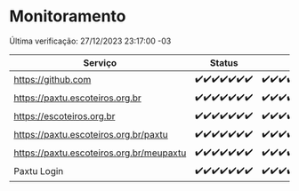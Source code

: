 # Monitoramento

Última verificação: 27/12/2023 23:17:00 -03

|Serviço|Status|Últimas 24h|
|---|---|---|
|https://github.com|<span title="2023-12-21: OK=24">✔️</span><span title="2023-12-22: OK=24">✔️</span><span title="2023-12-23: OK=24">✔️</span><span title="2023-12-24: OK=24">✔️</span><span title="2023-12-25: OK=24">✔️</span><span title="2023-12-26: OK=24">✔️</span><span title="2023-12-27: OK=2">✔️</span>|<span title="26/12/2023 23:17:00 -03 : 200">✔️</span><span title="27/12/2023 00:07:00 -03 : 200">✔️</span><span title="27/12/2023 01:07:00 -03 : 200">✔️</span><span title="27/12/2023 02:06:00 -03 : 200">✔️</span><span title="27/12/2023 03:08:00 -03 : 200">✔️</span><span title="27/12/2023 04:05:00 -03 : 200">✔️</span><span title="27/12/2023 05:08:00 -03 : 200">✔️</span><span title="27/12/2023 06:06:00 -03 : 200">✔️</span><span title="27/12/2023 07:06:00 -03 : 200">✔️</span><span title="27/12/2023 08:03:00 -03 : 200">✔️</span><span title="27/12/2023 09:10:00 -03 : 200">✔️</span><span title="27/12/2023 10:07:00 -03 : 200">✔️</span><span title="27/12/2023 11:05:00 -03 : 200">✔️</span><span title="27/12/2023 12:06:00 -03 : 200">✔️</span><span title="27/12/2023 13:07:00 -03 : 200">✔️</span><span title="27/12/2023 14:03:00 -03 : 200">✔️</span><span title="27/12/2023 15:07:00 -03 : 200">✔️</span><span title="27/12/2023 16:03:00 -03 : 200">✔️</span><span title="27/12/2023 17:06:00 -03 : 200">✔️</span><span title="27/12/2023 18:04:00 -03 : 200">✔️</span><span title="27/12/2023 19:04:00 -03 : 200">✔️</span><span title="27/12/2023 20:06:00 -03 : 200">✔️</span><span title="27/12/2023 21:29:00 -03 : 200">✔️</span><span title="27/12/2023 22:42:00 -03 : 200">✔️</span><span title="27/12/2023 23:17:00 -03 : 200">✔️</span>|
|https://paxtu.escoteiros.org.br|<span title="2023-12-21: OK=24">✔️</span><span title="2023-12-22: OK=24">✔️</span><span title="2023-12-23: OK=24">✔️</span><span title="2023-12-24: OK=24">✔️</span><span title="2023-12-25: OK=24">✔️</span><span title="2023-12-26: OK=24">✔️</span><span title="2023-12-27: OK=2">✔️</span>|<span title="26/12/2023 23:17:00 -03 : 200">✔️</span><span title="27/12/2023 00:07:00 -03 : 200">✔️</span><span title="27/12/2023 01:07:00 -03 : 200">✔️</span><span title="27/12/2023 02:06:00 -03 : 200">✔️</span><span title="27/12/2023 03:08:00 -03 : 200">✔️</span><span title="27/12/2023 04:05:00 -03 : 200">✔️</span><span title="27/12/2023 05:08:00 -03 : 200">✔️</span><span title="27/12/2023 06:06:00 -03 : 200">✔️</span><span title="27/12/2023 07:06:00 -03 : 200">✔️</span><span title="27/12/2023 08:03:00 -03 : 200">✔️</span><span title="27/12/2023 09:10:00 -03 : 200">✔️</span><span title="27/12/2023 10:07:00 -03 : 200">✔️</span><span title="27/12/2023 11:05:00 -03 : 200">✔️</span><span title="27/12/2023 12:06:00 -03 : 200">✔️</span><span title="27/12/2023 13:07:00 -03 : 200">✔️</span><span title="27/12/2023 14:03:00 -03 : 200">✔️</span><span title="27/12/2023 15:07:00 -03 : 200">✔️</span><span title="27/12/2023 16:03:00 -03 : 200">✔️</span><span title="27/12/2023 17:06:00 -03 : 200">✔️</span><span title="27/12/2023 18:04:00 -03 : 200">✔️</span><span title="27/12/2023 19:04:00 -03 : 200">✔️</span><span title="27/12/2023 20:06:00 -03 : 200">✔️</span><span title="27/12/2023 21:29:00 -03 : 200">✔️</span><span title="27/12/2023 22:42:00 -03 : 200">✔️</span><span title="27/12/2023 23:17:00 -03 : 200">✔️</span>|
|https://escoteiros.org.br|<span title="2023-12-21: OK=24">✔️</span><span title="2023-12-22: OK=24">✔️</span><span title="2023-12-23: OK=24">✔️</span><span title="2023-12-24: OK=24">✔️</span><span title="2023-12-25: OK=24">✔️</span><span title="2023-12-26: OK=24">✔️</span><span title="2023-12-27: OK=2">✔️</span>|<span title="26/12/2023 23:17:00 -03 : 200">✔️</span><span title="27/12/2023 00:07:00 -03 : 200">✔️</span><span title="27/12/2023 01:07:00 -03 : 200">✔️</span><span title="27/12/2023 02:06:00 -03 : 200">✔️</span><span title="27/12/2023 03:08:00 -03 : 200">✔️</span><span title="27/12/2023 04:05:00 -03 : 200">✔️</span><span title="27/12/2023 05:08:00 -03 : 200">✔️</span><span title="27/12/2023 06:06:00 -03 : 200">✔️</span><span title="27/12/2023 07:06:00 -03 : 200">✔️</span><span title="27/12/2023 08:03:00 -03 : 200">✔️</span><span title="27/12/2023 09:10:00 -03 : 200">✔️</span><span title="27/12/2023 10:07:00 -03 : 200">✔️</span><span title="27/12/2023 11:05:00 -03 : 200">✔️</span><span title="27/12/2023 12:06:00 -03 : 200">✔️</span><span title="27/12/2023 13:07:00 -03 : 200">✔️</span><span title="27/12/2023 14:03:00 -03 : 200">✔️</span><span title="27/12/2023 15:07:00 -03 : 200">✔️</span><span title="27/12/2023 16:03:00 -03 : 200">✔️</span><span title="27/12/2023 17:06:00 -03 : 200">✔️</span><span title="27/12/2023 18:04:00 -03 : 200">✔️</span><span title="27/12/2023 19:04:00 -03 : 200">✔️</span><span title="27/12/2023 20:06:00 -03 : 200">✔️</span><span title="27/12/2023 21:29:00 -03 : 200">✔️</span><span title="27/12/2023 22:42:00 -03 : 200">✔️</span><span title="27/12/2023 23:17:00 -03 : 200">✔️</span>|
|https://paxtu.escoteiros.org.br/paxtu|<span title="2023-12-21: OK=24">✔️</span><span title="2023-12-22: OK=24">✔️</span><span title="2023-12-23: OK=24">✔️</span><span title="2023-12-24: OK=24">✔️</span><span title="2023-12-25: OK=24">✔️</span><span title="2023-12-26: OK=24">✔️</span><span title="2023-12-27: OK=2">✔️</span>|<span title="26/12/2023 23:17:00 -03 : 200">✔️</span><span title="27/12/2023 00:07:00 -03 : 200">✔️</span><span title="27/12/2023 01:07:00 -03 : 200">✔️</span><span title="27/12/2023 02:06:00 -03 : 200">✔️</span><span title="27/12/2023 03:08:00 -03 : 200">✔️</span><span title="27/12/2023 04:05:00 -03 : 200">✔️</span><span title="27/12/2023 05:08:00 -03 : 200">✔️</span><span title="27/12/2023 06:06:00 -03 : 200">✔️</span><span title="27/12/2023 07:06:00 -03 : 200">✔️</span><span title="27/12/2023 08:03:00 -03 : 200">✔️</span><span title="27/12/2023 09:10:00 -03 : 200">✔️</span><span title="27/12/2023 10:07:00 -03 : 200">✔️</span><span title="27/12/2023 11:05:00 -03 : 200">✔️</span><span title="27/12/2023 12:06:00 -03 : 200">✔️</span><span title="27/12/2023 13:07:00 -03 : 200">✔️</span><span title="27/12/2023 14:03:00 -03 : 200">✔️</span><span title="27/12/2023 15:07:00 -03 : 200">✔️</span><span title="27/12/2023 16:03:00 -03 : 200">✔️</span><span title="27/12/2023 17:06:00 -03 : 200">✔️</span><span title="27/12/2023 18:04:00 -03 : 200">✔️</span><span title="27/12/2023 19:04:00 -03 : 200">✔️</span><span title="27/12/2023 20:06:00 -03 : 200">✔️</span><span title="27/12/2023 21:29:00 -03 : 200">✔️</span><span title="27/12/2023 22:42:00 -03 : 200">✔️</span><span title="27/12/2023 23:17:00 -03 : 200">✔️</span>|
|https://paxtu.escoteiros.org.br/meupaxtu|<span title="2023-12-21: OK=24">✔️</span><span title="2023-12-22: OK=24">✔️</span><span title="2023-12-23: OK=24">✔️</span><span title="2023-12-24: OK=24">✔️</span><span title="2023-12-25: OK=24">✔️</span><span title="2023-12-26: OK=24">✔️</span><span title="2023-12-27: OK=2">✔️</span>|<span title="26/12/2023 23:17:00 -03 : 200">✔️</span><span title="27/12/2023 00:07:00 -03 : 200">✔️</span><span title="27/12/2023 01:07:00 -03 : 200">✔️</span><span title="27/12/2023 02:06:00 -03 : 200">✔️</span><span title="27/12/2023 03:08:00 -03 : 200">✔️</span><span title="27/12/2023 04:05:00 -03 : 200">✔️</span><span title="27/12/2023 05:08:00 -03 : 200">✔️</span><span title="27/12/2023 06:06:00 -03 : 200">✔️</span><span title="27/12/2023 07:06:00 -03 : 200">✔️</span><span title="27/12/2023 08:03:00 -03 : 200">✔️</span><span title="27/12/2023 09:10:00 -03 : 200">✔️</span><span title="27/12/2023 10:07:00 -03 : 200">✔️</span><span title="27/12/2023 11:05:00 -03 : 200">✔️</span><span title="27/12/2023 12:06:00 -03 : 200">✔️</span><span title="27/12/2023 13:07:00 -03 : 200">✔️</span><span title="27/12/2023 14:03:00 -03 : 200">✔️</span><span title="27/12/2023 15:07:00 -03 : 200">✔️</span><span title="27/12/2023 16:03:00 -03 : 200">✔️</span><span title="27/12/2023 17:06:00 -03 : 200">✔️</span><span title="27/12/2023 18:04:00 -03 : 200">✔️</span><span title="27/12/2023 19:04:00 -03 : 200">✔️</span><span title="27/12/2023 20:06:00 -03 : 200">✔️</span><span title="27/12/2023 21:29:00 -03 : 200">✔️</span><span title="27/12/2023 22:42:00 -03 : 200">✔️</span><span title="27/12/2023 23:17:00 -03 : 200">✔️</span>|
|Paxtu Login|<span title="2023-12-21: OK=24">✔️</span><span title="2023-12-22: OK=24">✔️</span><span title="2023-12-23: OK=24">✔️</span><span title="2023-12-24: OK=24">✔️</span><span title="2023-12-25: OK=24">✔️</span><span title="2023-12-26: OK=24">✔️</span><span title="2023-12-27: OK=2">✔️</span>|<span title="26/12/2023 23:17:00 -03 : 200">✔️</span><span title="27/12/2023 00:07:00 -03 : 200">✔️</span><span title="27/12/2023 01:07:00 -03 : 200">✔️</span><span title="27/12/2023 02:06:00 -03 : 200">✔️</span><span title="27/12/2023 03:08:00 -03 : 200">✔️</span><span title="27/12/2023 04:05:00 -03 : 200">✔️</span><span title="27/12/2023 05:08:00 -03 : 200">✔️</span><span title="27/12/2023 06:06:00 -03 : 200">✔️</span><span title="27/12/2023 07:06:00 -03 : 200">✔️</span><span title="27/12/2023 08:03:00 -03 : 200">✔️</span><span title="27/12/2023 09:10:00 -03 : 200">✔️</span><span title="27/12/2023 10:07:00 -03 : 200">✔️</span><span title="27/12/2023 11:05:00 -03 : 200">✔️</span><span title="27/12/2023 12:06:00 -03 : 200">✔️</span><span title="27/12/2023 13:07:00 -03 : 200">✔️</span><span title="27/12/2023 14:03:00 -03 : 200">✔️</span><span title="27/12/2023 15:07:00 -03 : 200">✔️</span><span title="27/12/2023 16:03:00 -03 : 200">✔️</span><span title="27/12/2023 17:06:00 -03 : 200">✔️</span><span title="27/12/2023 18:04:00 -03 : 200">✔️</span><span title="27/12/2023 19:04:00 -03 : 200">✔️</span><span title="27/12/2023 20:06:00 -03 : 200">✔️</span><span title="27/12/2023 21:29:00 -03 : 200">✔️</span><span title="27/12/2023 22:42:00 -03 : 200">✔️</span><span title="27/12/2023 23:17:00 -03 : 200">✔️</span>|
